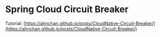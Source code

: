 # Spring Cloud Circuit Breaker

Tutorial: [https://ahnchan.github.io/posts/CloudNative-Circuit-Breaker/](https://ahnchan.github.io/posts/CloudNative-Circuit-Breaker/)

